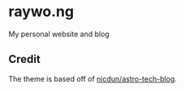 # raywo.ng

My personal website and blog

## Credit

The theme is based off of [nicdun/astro-tech-blog](https://github.com/nicdun/astro-tech-blog).

